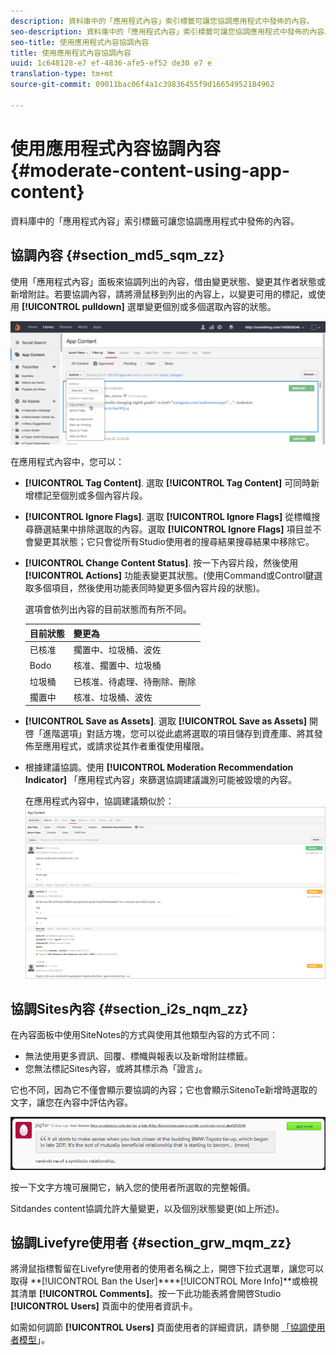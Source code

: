 ```yaml
---
description: 資料庫中的「應用程式內容」索引標籤可讓您協調應用程式中發佈的內容。
seo-description: 資料庫中的「應用程式內容」索引標籤可讓您協調應用程式中發佈的內容。
seo-title: 使用應用程式內容協調內容
title: 使用應用程式內容協調內容
uuid: 1c648128-e7 ef-4836-afe5-ef52 de30 e7 e
translation-type: tm+mt
source-git-commit: 09011bac06f4a1c39836455f9d16654952184962

---
```



# 使用應用程式內容協調內容{#moderate-content-using-app-content}

資料庫中的「應用程式內容」索引標籤可讓您協調應用程式中發佈的內容。

## 協調內容 {#section_md5_sqm_zz}

使用「應用程式內容」面板來協調列出的內容，借由變更狀態、變更其作者狀態或新增附註。若要協調內容，請將滑鼠移到列出的內容上，以變更可用的標記，或使用 **[!UICONTROL pulldown]** 選單變更個別或多個選取內容的狀態。

![](assets/PublishedActionsMenu-1024x402.png)

在應用程式內容中，您可以：

* **[!UICONTROL Tag Content]**. 選取 **[!UICONTROL Tag Content]** 可同時新增標記至個別或多個內容片段。

* **[!UICONTROL Ignore Flags]**. 選取 **[!UICONTROL Ignore Flags]** 從標幟搜尋篩選結果中排除選取的內容。選取 **[!UICONTROL Ignore Flags]** 項目並不會變更其狀態；它只會從所有Studio使用者的搜尋結果搜尋結果中移除它。

* **[!UICONTROL Change Content Status]**. 按一下內容片段，然後使用 **[!UICONTROL Actions]** 功能表變更其狀態。(使用Command或Control鍵選取多個項目，然後使用功能表同時變更多個內容片段的狀態)。

   選項會依列出內容的目前狀態而有所不同。

   | 目前狀態 | 變更為 |
   |---|---|
   | 已核准 | 擱置中、垃圾桶、波佐 |
   | Bodo | 核准、擱置中、垃圾桶 |
   | 垃圾桶 | 已核准、待處理、待刪除、刪除 |
   | 擱置中 | 核准、垃圾桶、波佐 |

* **[!UICONTROL Save as Assets]**. 選取 **[!UICONTROL Save as Assets]** 開啓「進階選項」對話方塊，您可以從此處將選取的項目儲存到資產庫、將其發佈至應用程式，或請求從其作者重復使用權限。

* 根據建議協調。使用 **[!UICONTROL Moderation Recommendation Indicator]** 「應用程式內容」來篩選協調建議識別可能被毀壞的內容。

   在應用程式內容中，協調建議類似於： ![](assets/modreco3.png)

## 協調Sites內容 {#section_i2s_nqm_zz}

在內容面板中使用SiteNotes的方式與使用其他類型內容的方式不同：

* 無法使用更多資訊、回覆、標幟與報表以及新增附註標籤。
* 您無法標記Sites內容，或將其標示為「證言」。

它也不同，因為它不僅會顯示要協調的內容；它也會顯示SitenoTe新增時選取的文字，讓您在內容中評估內容。

![](assets/SidenotesContent.png)

按一下文字方塊可展開它，納入您的使用者所選取的完整報價。

Sitdandes content協調允許大量變更，以及個別狀態變更(如上所述)。

## 協調Livefyre使用者 {#section_grw_mqm_zz}

將滑鼠指標暫留在Livefyre使用者的使用者名稱之上，開啓下拉式選單，讓您可以取得 **[!UICONTROL Ban the User]****[!UICONTROL More Info]**或檢視其清單 **[!UICONTROL Comments]**。按一下此功能表將會開啓Studio **[!UICONTROL Users]** 頁面中的使用者資訊卡。

如需如何調節 **[!UICONTROL Users]** 頁面使用者的詳細資訊，請參閱 [「協調使用者模型](/help/using/c-features-livefyre/c-about-moderation/t-moderate-users-modq.md#t_moderate_users_modq)」。

